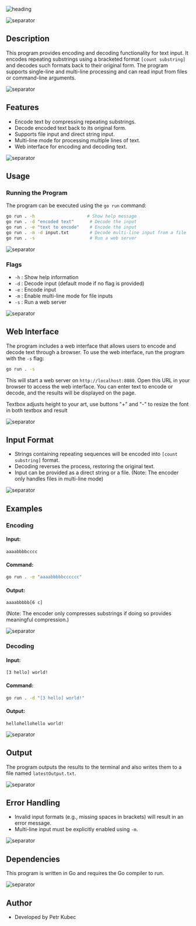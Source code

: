 ![heading](https://gitea.koodsisu.fi/petrkubec/art/raw/branch/main/static/Heading.jpg)

![separator](https://64.media.tumblr.com/885d08abf15908e6e49257d8653b1e4f/9cf3dc62c374aba1-67/s2048x3072/a5a084384f964aab9500719967cf090b53aeccd7.pnj)

## Description
This program provides encoding and decoding functionality for text input. It encodes repeating substrings using a bracketed format `[count substring]` and decodes such formats back to their original form. The program supports single-line and multi-line processing and can read input from files or command-line arguments.

![separator](https://64.media.tumblr.com/885d08abf15908e6e49257d8653b1e4f/9cf3dc62c374aba1-67/s2048x3072/a5a084384f964aab9500719967cf090b53aeccd7.pnj)

## Features
- Encode text by compressing repeating substrings.
- Decode encoded text back to its original form.
- Supports file input and direct string input.
- Multi-line mode for processing multiple lines of text.
- Web interface for encoding and decoding text.

![separator](https://64.media.tumblr.com/885d08abf15908e6e49257d8653b1e4f/9cf3dc62c374aba1-67/s2048x3072/a5a084384f964aab9500719967cf090b53aeccd7.pnj)

## Usage
### Running the Program
The program can be executed using the `go run` command:
```sh
go run . -h                    # Show help message
go run . -d "encoded text"      # Decode the input
go run . -e "text to encode"    # Encode the input
go run . -m -d input.txt        # Decode multi-line input from a file
go run . -s                     # Run a web server
```

![separator](https://64.media.tumblr.com/885d08abf15908e6e49257d8653b1e4f/9cf3dc62c374aba1-67/s2048x3072/a5a084384f964aab9500719967cf090b53aeccd7.pnj)

### Flags
- `-h` : Show help information
- `-d` : Decode input (default mode if no flag is provided)
- `-e` : Encode input
- `-m` : Enable multi-line mode for file inputs
- `-s` : Run a web server

![separator](https://64.media.tumblr.com/885d08abf15908e6e49257d8653b1e4f/9cf3dc62c374aba1-67/s2048x3072/a5a084384f964aab9500719967cf090b53aeccd7.pnj)

## Web Interface
The program includes a web interface that allows users to encode and decode text through a browser. To use the web interface, run the program with the `-s` flag:
```sh
go run . -s
```
This will start a web server on `http://localhost:8080`. Open this URL in your browser to access the web interface. You can enter text to encode or decode, and the results will be displayed on the page.

Textbox adjusts height to your art, use buttons "+" and "-" to resize the font in both textbox and result

![separator](https://64.media.tumblr.com/885d08abf15908e6e49257d8653b1e4f/9cf3dc62c374aba1-67/s2048x3072/a5a084384f964aab9500719967cf090b53aeccd7.pnj)

## Input Format
- Strings containing repeating sequences will be encoded into `[count substring]` format.
- Decoding reverses the process, restoring the original text.
- Input can be provided as a direct string or a file.
(Note: The encoder only handles files in multi-line mode)

![separator](https://64.media.tumblr.com/885d08abf15908e6e49257d8653b1e4f/9cf3dc62c374aba1-67/s2048x3072/a5a084384f964aab9500719967cf090b53aeccd7.pnj)

## Examples
### Encoding
#### Input:
```
aaaabbbbcccc
```
#### Command:
```sh
go run . -e "aaaabbbbbcccccc"
```
#### Output:
```
aaaabbbbb[6 c]
```
(Note: The encoder only compresses substrings if doing so provides meaningful compression.)

![separator](https://64.media.tumblr.com/885d08abf15908e6e49257d8653b1e4f/9cf3dc62c374aba1-67/s2048x3072/a5a084384f964aab9500719967cf090b53aeccd7.pnj)

### Decoding
#### Input:
```
[3 hello] world!
```
#### Command:
```sh
go run . -d "[3 hello] world!"
```
#### Output:
```
hellohellohello world!
```

![separator](https://64.media.tumblr.com/885d08abf15908e6e49257d8653b1e4f/9cf3dc62c374aba1-67/s2048x3072/a5a084384f964aab9500719967cf090b53aeccd7.pnj)

## Output
The program outputs the results to the terminal and also writes them to a file named `latestOutput.txt`.

![separator](https://64.media.tumblr.com/885d08abf15908e6e49257d8653b1e4f/9cf3dc62c374aba1-67/s2048x3072/a5a084384f964aab9500719967cf090b53aeccd7.pnj)

## Error Handling
- Invalid input formats (e.g., missing spaces in brackets) will result in an error message.
- Multi-line input must be explicitly enabled using `-m`.

![separator](https://64.media.tumblr.com/885d08abf15908e6e49257d8653b1e4f/9cf3dc62c374aba1-67/s2048x3072/a5a084384f964aab9500719967cf090b53aeccd7.pnj)

## Dependencies
This program is written in Go and requires the Go compiler to run.

![separator](https://64.media.tumblr.com/885d08abf15908e6e49257d8653b1e4f/9cf3dc62c374aba1-67/s2048x3072/a5a084384f964aab9500719967cf090b53aeccd7.pnj)

## Author
- Developed by Petr Kubec
